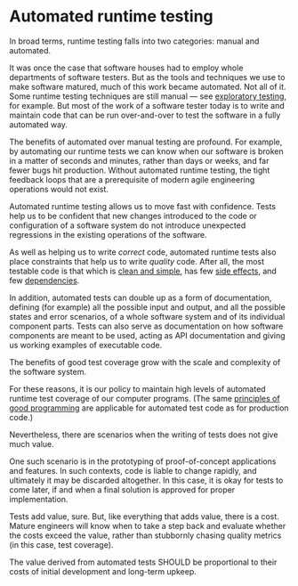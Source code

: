 # Automated runtime testing

In broad terms, runtime testing falls into two categories: manual and automated.

It was once the case that software houses had to employ whole departments of software testers. But as the tools and techniques we use to make software matured, much of this work became automated. Not all of it. Some runtime testing techniques are still manual — see [exploratory testing](/standards/testing/runtime/exploratory), for example. But most of the work of a software tester today is to write and maintain code that can be run over-and-over to test the software in a fully automated way.

The benefits of automated over manual testing are profound. For example, by automating our runtime tests we can know when our software is broken in a matter of seconds and minutes, rather than days or weeks, and far fewer bugs hit production. Without automated runtime testing, the tight feedback loops that are a prerequisite of modern agile engineering operations would not exist.

Automated runtime testing allows us to move fast with confidence. Tests help us to be confident that new changes introduced to the code or configuration of a software system do not introduce unexpected regressions in the existing operations of the software.

As well as helping us to write _correct_ code, automated runtime tests also place constraints that help us to write _quality_ code.  After all, the most testable code is that which is [clean and simple](/standards/programming/principes/keep-it-simple), has few [side effects](/standards/programming/principles/pure-functions), and few [dependencies](/standards/programming/principles/abstraction.md).

In addition, automated tests can double up as a form of documentation, defining (for example) all the possible input and output, and all the possible states and error scenarios, of a whole software system and of its individual component parts. Tests can also serve as documentation on how software components are meant to be used, acting as API documentation and giving us working examples of executable code.

The benefits of good test coverage grow with the scale and complexity of the software system.

For these reasons, it is our policy to maintain high levels of automated runtime test coverage of our computer programs. (The same [principles of good programming](/standards/programming/principles) are applicable for automated test code as for production code.)

Nevertheless, there are scenarios when the writing of tests does not give much value.

One such scenario is in the prototyping of proof-of-concept applications and features. In such contexts, code is liable to change rapidly, and ultimately it may be discarded altogether. In this case, it is okay for tests to come later, if and when a final solution is approved for proper implementation.

Tests add value, sure. But, like everything that adds value, there is a cost. Mature engineers will know when to take a step back and evaluate whether the costs exceed the value, rather than stubbornly chasing quality metrics (in this case, test coverage).

The value derived from automated tests SHOULD be proportional to their costs of initial development and long-term upkeep.
